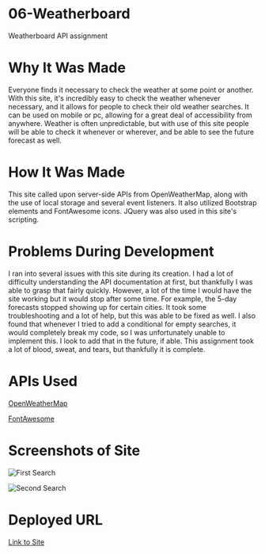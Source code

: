 # 06-Weatherboard
Weatherboard API assignment

# Why It Was Made
Everyone finds it necessary to check the weather at some point or another. With this site, it's incredibly easy to check the weather whenever necessary, and it allows for people to check their old weather searches. It can be used on mobile or pc, allowing for a great deal of accessibility from anywhere. Weather is often unpredictable, but with use of this site people will be able to check it whenever or wherever, and be able to see the future forecast as well.

# How It Was Made
This site called upon server-side APIs from OpenWeatherMap, along with the use of local storage and several event listeners. It also utilized Bootstrap elements and FontAwesome icons. JQuery was also used in this site's scripting.

# Problems During Development
I ran into several issues with this site during its creation. I had a lot of difficulty understanding the API documentation at first, but thankfully I was able to grasp that fairly quickly. However, a lot of the time I would have the site working but it would stop after some time. For example, the 5-day forecasts stopped showing up for certain cities. It took some troubleshooting and a lot of help, but this was able to be fixed as well. I also found that whenever I tried to add a conditional for empty searches, it would completely break my code, so I was unfortunately unable to implement this. I look to add that in the future, if able. This assignment took a lot of blood, sweat, and tears, but thankfully it is complete.

# APIs Used
[OpenWeatherMap](https://openweathermap.org/api)

[FontAwesome](https://fontawesome.com/)

# Screenshots of Site
![First Search](https://user-images.githubusercontent.com/74507818/110066463-1d1c4f80-7d37-11eb-9a57-37ffef6f2b80.png)

![Second Search](https://user-images.githubusercontent.com/74507818/110066456-1a215f00-7d37-11eb-895f-38958d74c98e.png)

# Deployed URL
[Link to Site](https://josiecl.github.io/06-Weatherboard/)